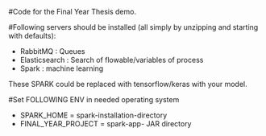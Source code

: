 #Code for the Final Year Thesis demo.

#Following servers should be installed (all simply by unzipping and starting with defaults):

* RabbitMQ : Queues
* Elasticsearch : Search of flowable/variables of process
* Spark : machine learning 

These SPARK could be replaced with tensorflow/keras with your model.

#Set FOLLOWING ENV in needed operating system
* SPARK_HOME = spark-installation-directory
* FINAL_YEAR_PROJECT = spark-app- JAR directory
